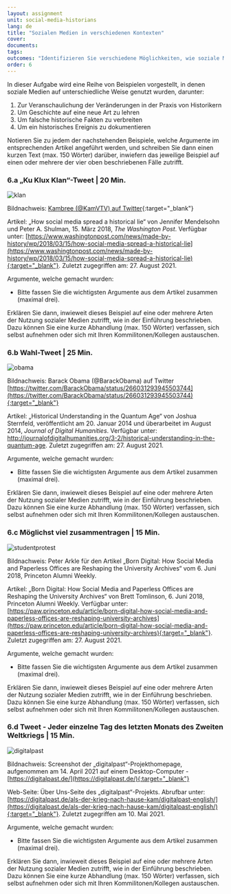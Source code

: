 ```yaml
---
layout: assignment
unit: social-media-historians
lang: de
title: "Sozialen Medien in verschiedenen Kontexten"
cover:
documents:
tags:
outcomes: "Identifizieren Sie verschiedene Möglichkeiten, wie soziale Medien für Historiker von Bedeutung sein können."
order: 6
---
```


In dieser Aufgabe wird eine Reihe von Beispielen vorgestellt, in denen soziale Medien auf unterschiedliche Weise genutzt wurden, darunter:
1.  Zur Veranschaulichung der Veränderungen in der Praxis von Historikern
2.  Um Geschichte auf eine neue Art zu lehren
3.  Um falsche historische Fakten zu verbreiten
4.  Um ein historisches Ereignis zu dokumentieren

Notieren Sie zu jedem der nachstehenden Beispiele, welche Argumente im entsprechenden Artikel angeführt werden, und schreiben Sie dann einen kurzen Text (max. 150 Wörter) darüber, inwiefern das jeweilige Beispiel auf einen oder mehrere der vier oben beschriebenen Fälle zutrifft.


<!-- more -->
<!-- briefing-student -->

### 6.a „Ku Klux Klan“-Tweet | 20 Min. 
<!-- section-contents -->

![klan](../../../assets/images/social-media/klan.png)

Bildnachweis: [Kambree (@KamVTV) auf Twitter](https://twitter.com/KamVTV/status/970134790098714625){:target="_blank"} 

Artikel: „How social media spread a historical lie“ von Jennifer Mendelsohn und Peter A. Shulman, 15. März 2018, *The Washington Post*. Verfügbar unter: [https://www.washingtonpost.com/news/made-by-history/wp/2018/03/15/how-social-media-spread-a-historical-lie](https://www.washingtonpost.com/news/made-by-history/wp/2018/03/15/how-social-media-spread-a-historical-lie){:target="_blank"}.  Zuletzt zugegriffen am: 27. August 2021.

Argumente, welche gemacht wurden:
* Bitte fassen Sie die wichtigsten Argumente aus dem Artikel zusammen (maximal drei).

Erklären Sie dann, inwieweit dieses Beispiel auf eine oder mehrere Arten der Nutzung sozialer Medien zutrifft, wie in der Einführung beschrieben. Dazu können Sie eine kurze Abhandlung (max. 150 Wörter) verfassen, sich selbst aufnehmen oder sich mit Ihren Kommilitonen/Kollegen austauschen.

<!-- section -->

### 6.b Wahl-Tweet | 25 Min. 
  <!-- section-contents -->

![obama](../../../assets/images/social-media/obama.png)

Bildnachweis: Barack Obama (@BarackObama) auf Twitter [https://twitter.com/BarackObama/status/266031293945503744](https://twitter.com/BarackObama/status/266031293945503744){:target="_blank"}

Artikel: „Historical Understanding in the Quantum Age“ von Joshua Sternfeld, veröffentlicht am 20. Januar 2014 und überarbeitet im August 2014, *Journal of Digital Humanities*. Verfügbar unter: http://journalofdigitalhumanities.org/3-2/historical-understanding-in-the-quantum-age. Zuletzt zugegriffen am: 27. August 2021.

Argumente, welche gemacht wurden:
* Bitte fassen Sie die wichtigsten Argumente aus dem Artikel zusammen (maximal drei).

Erklären Sie dann, inwieweit dieses Beispiel auf eine oder mehrere Arten der Nutzung sozialer Medien zutrifft, wie in der Einführung beschrieben. Dazu können Sie eine kurze Abhandlung (max. 150 Wörter) verfassen, sich selbst aufnehmen oder sich mit Ihren Kommilitonen/Kollegen austauschen.

<!-- section -->

### 6.c Möglichst viel zusammentragen | 15 Min. 
 <!-- section-contents -->


 ![studentprotest](../../../assets/images/social-media/studentprotest.png)

Bildnachweis: Peter Arkle für den Artikel „Born Digital: How Social Media and Paperless Offices are Reshaping the University Archives“ vom 6. Juni 2018, Princeton Alumni Weekly.

Artikel: „Born Digital: How Social Media and Paperless Offices are Reshaping the University Archives“ von Brett Tomlinson, 6. Juni 2018, Princeton Alumni Weekly. Verfügbar unter: [https://paw.princeton.edu/article/born-digital-how-social-media-and-paperless-offices-are-reshaping-university-archives](https://paw.princeton.edu/article/born-digital-how-social-media-and-paperless-offices-are-reshaping-university-archives){:target="_blank"}. Zuletzt zugegriffen am: 27. August 2021.

Argumente, welche gemacht wurden:
* Bitte fassen Sie die wichtigsten Argumente aus dem Artikel zusammen (maximal drei).

Erklären Sie dann, inwieweit dieses Beispiel auf eine oder mehrere Arten der Nutzung sozialer Medien zutrifft, wie in der Einführung beschrieben. Dazu können Sie eine kurze Abhandlung (max. 150 Wörter) verfassen, sich selbst aufnehmen oder sich mit Ihren Kommilitonen/Kollegen austauschen.

<!-- section -->

### 6.d Tweet - Jeder einzelne Tag des letzten Monats des Zweiten Weltkriegs | 15 Min. 
 <!-- section-contents -->

 ![digitalpast](../../../assets/images/social-media/digitalpast.png)

Bildnachweis: Screenshot der „digitalpast“-Projekthomepage, aufgenommen am 14. April 2021 auf einem Desktop-Computer - [https://digitalpast.de/](https://digitalpast.de/){:target="_blank"}

Web-Seite: Über Uns-Seite des „digitalpast“-Projekts. Abrufbar unter: [https://digitalpast.de/als-der-krieg-nach-hause-kam/digitalpast-english/](https://digitalpast.de/als-der-krieg-nach-hause-kam/digitalpast-english/){:target="_blank"}. Zuletzt zugegriffen am 10. Mai 2021.

Argumente, welche gemacht wurden:
* Bitte fassen Sie die wichtigsten Argumente aus dem Artikel zusammen (maximal drei).

Erklären Sie dann, inwieweit dieses Beispiel auf eine oder mehrere Arten der Nutzung sozialer Medien zutrifft, wie in der Einführung beschrieben. Dazu können Sie eine kurze Abhandlung (max. 150 Wörter) verfassen, sich selbst aufnehmen oder sich mit Ihren Kommilitonen/Kollegen austauschen.

<!-- briefing-teacher -->
